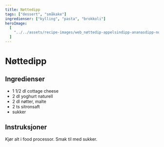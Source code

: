 ```yaml
---
title: Nøttedipp
tags: ["dessert", "småkake"]
ingredienser: ["kylling", "pasta", "brokkoli"]
heroImage:
  [
    "../../assets/recipe-images/web_nøttedip-appelsindipp-ananasdipp-normannadipp.jpg",
  ]
---
```


# Nøttedipp

## Ingredienser

- 1 1/2 dl cottage cheese
- 2 dl yoghurt naturell
- 2 dl nøtter, malte
- 2 ts sitronsaft
- sukker

## Instruksjoner

Kjør alt i food processor. Smak til med sukker.
